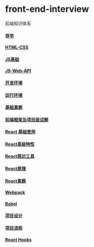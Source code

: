 # front-end-interview
前端知识体系

#### [导学](https://github.com/luozyiii/front-end-interview/blob/main/01.md)

#### [HTML-CSS](https://github.com/luozyiii/front-end-interview/blob/main/02-HTML-CSS.md)

#### [JS基础](https://github.com/luozyiii/front-end-interview/blob/main/03-JS.md)

#### [JS-Web-API](https://github.com/luozyiii/front-end-interview/blob/main/04-JS-Web-API.md)

#### [开发环境](https://github.com/luozyiii/front-end-interview/blob/main/05-%E5%BC%80%E5%8F%91%E7%8E%AF%E5%A2%83.md)

#### [运行环境](https://github.com/luozyiii/front-end-interview/blob/main/06-%E8%BF%90%E8%A1%8C%E7%8E%AF%E5%A2%83.md)

#### [基础真题](https://github.com/luozyiii/front-end-interview/blob/main/07-%E7%9C%9F%E9%A2%98.md)

#### [前端框架及项目面试题](https://github.com/luozyiii/front-end-interview/blob/main/08-%E5%89%8D%E7%AB%AF%E6%A1%86%E6%9E%B6%E5%8F%8A%E9%A1%B9%E7%9B%AE%E9%9D%A2%E8%AF%95%E9%A2%98.md)

#### [React 基础使用](https://github.com/luozyiii/front-end-interview/blob/main/09-React%E5%9F%BA%E7%A1%80%E4%BD%BF%E7%94%A8.md)

#### [React高级特性](https://github.com/luozyiii/front-end-interview/blob/main/10-React%E9%AB%98%E7%BA%A7%E7%89%B9%E6%80%A7.md)

#### [React周边工具](https://github.com/luozyiii/front-end-interview/blob/main/11-React%E5%91%A8%E8%BE%B9%E5%B7%A5%E5%85%B7.md)

#### [React原理](https://github.com/luozyiii/front-end-interview/blob/main/12-React%E5%8E%9F%E7%90%86.md)

#### [React真题](https://github.com/luozyiii/front-end-interview/blob/main/13-React%E7%9C%9F%E9%A2%98.md)

#### [Webpack](https://github.com/luozyiii/front-end-interview/blob/main/14-Webpack.md)

#### [Babel](https://github.com/luozyiii/front-end-interview/blob/main/15-Babel.md)

#### [项目设计](https://github.com/luozyiii/front-end-interview/blob/main/16-%E9%A1%B9%E7%9B%AE%E8%AE%BE%E8%AE%A1.md)

#### [项目流程](https://github.com/luozyiii/front-end-interview/blob/main/17-%E9%A1%B9%E7%9B%AE%E6%B5%81%E7%A8%8B.md)

#### [React Hooks](https://github.com/luozyiii/front-end-interview/blob/main/21-ReactHooks.md)